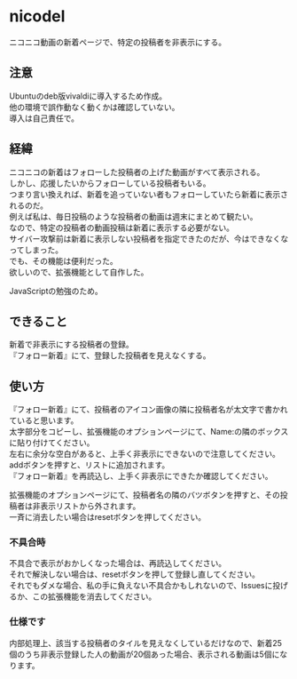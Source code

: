 # nicodel
ニコニコ動画の新着ページで、特定の投稿者を非表示にする。

## 注意
Ubuntuのdeb版vivaldiに導入するため作成。  
他の環境で誤作動なく動くかは確認していない。  
導入は自己責任で。

## 経緯
ニコニコの新着はフォローした投稿者の上げた動画がすべて表示される。  
しかし、応援したいからフォローしている投稿者もいる。  
つまり言い換えれば、新着を追っていない者もフォローしていたら新着に表示されるのだ。  
例えば私は、毎日投稿のような投稿者の動画は週末にまとめて観たい。  
なので、特定の投稿者の動画投稿は新着に表示する必要がない。  
サイバー攻撃前は新着に表示しない投稿者を指定できたのだが、今はできなくなってしまった。  
でも、その機能は便利だった。  
欲しいので、拡張機能として自作した。  

JavaScriptの勉強のため。  

## できること
新着で非表示にする投稿者の登録。  
『フォロー新着』にて、登録した投稿者を見えなくする。

## 使い方
『フォロー新着』にて、投稿者のアイコン画像の隣に投稿者名が太文字で書かれていると思います。  
太字部分をコピーし、拡張機能のオプションページにて、Name:の隣のボックスに貼り付けてください。  
左右に余分な空白があると、上手く非表示にできないので注意してください。  
addボタンを押すと、リストに追加されます。  
『フォロー新着』を再読込し、上手く非表示にできたか確認してください。  

拡張機能のオプションページにて、投稿者名の隣のバツボタンを押すと、その投稿者は非表示リストから外されます。  
一斉に消去したい場合はresetボタンを押してください。  

### 不具合時
不具合で表示がおかしくなった場合は、再読込してください。  
それで解決しない場合は、resetボタンを押して登録し直してください。  
それでもダメな場合、私の手に負えない不具合かもしれないので、Issuesに投げるか、この拡張機能を消去してください。  

### 仕様です
内部処理上、該当する投稿者のタイルを見えなくしているだけなので、新着25個のうち非表示登録した人の動画が20個あった場合、表示される動画は5個になります。  
